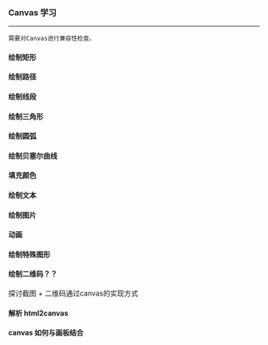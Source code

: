 ### Canvas 学习
---
```
需要对Canvas进行兼容性检查。
```
#### 绘制矩形

#### 绘制路径

#### 绘制线段

#### 绘制三角形

#### 绘制圆弧

#### 绘制贝塞尔曲线

#### 填充颜色

#### 绘制文本

#### 绘制图片

#### 动画

#### 绘制特殊图形

#### 绘制二维码？？

探讨截图 + 二维码通过canvas的实现方式

#### 解析 html2canvas

#### canvas 如何与画板结合


